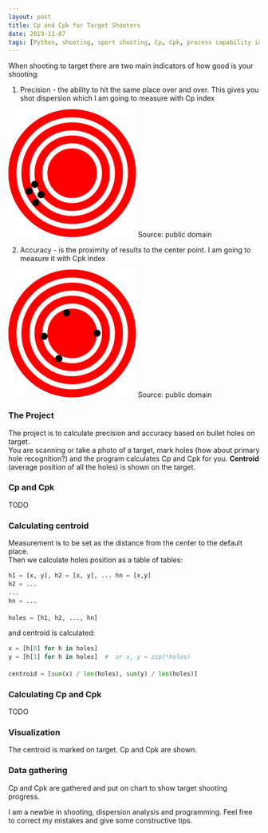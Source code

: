 ```yaml
---
layout: post
title: Cp and Cpk for Target Shooters
date: 2019-11-07
tags: [Python, shooting, sport shooting, Cp, Cpk, process capability index, precision, accuracy, measuring]
---
```


When shooting to target there are two main indicators of how good is your shooting:

1. Precision - the ability to hit the same place over and over. This gives you shot dispersion which I am going to measure with	 Cp index

![high precision](/assets/img/highprecision.png)
Source: public domain

2. Accuracy - is the proximity of results to the center point. I am going to measure it with Cpk index

![high accuracy](/assets/img/highaccuracy.png)
Source: public domain

### The Project

The project is to calculate precision and accuracy based on bullet holes on target.  
You are scanning or take a photo of a target, mark holes (how about primary hole recognition?) and the program calculates Cp and Cpk for you. **Centroid** (average position of all the holes) is shown on the target.

### Cp and Cpk

TODO

### Calculating centroid

Measurement is to be set as the distance from the center to the default place.  
Then we calculate holes position as a table of tables: 

```python
h1 = [x, y], h2 = [x, y], ... hn = [x,y]  
h2 = ...  
...    
hn = ...  

holes = [h1, h2, ..., hn]
```

and centroid is calculated:

```python
x = [h[0] for h in holes]
y = [h[1] for h in holes]  #  or x, y = zip(*holes)

centroid = [sum(x) / len(holes), sum(y) / len(holes)]
```

### Calculating Cp and Cpk

TODO

### Visualization

The centroid is marked on target. Cp and Cpk are shown.

### Data gathering

Cp and Cpk are gathered and put on chart to show target shooting progress. 

I am a newbie in shooting, dispersion analysis and programming. Feel free to correct my mistakes and give some constructive tips.


